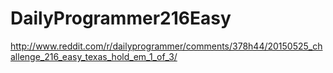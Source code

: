 # DailyProgrammer216Easy
http://www.reddit.com/r/dailyprogrammer/comments/378h44/20150525_challenge_216_easy_texas_hold_em_1_of_3/
